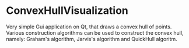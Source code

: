 # ConvexHullVisualization
Very simple Gui application on Qt, that draws a convex hull of points. Various construction algorithms can be used to construct the convex hull, namely: Graham's algorithm, Jarvis's algorithm and QuickHull algoritm.

